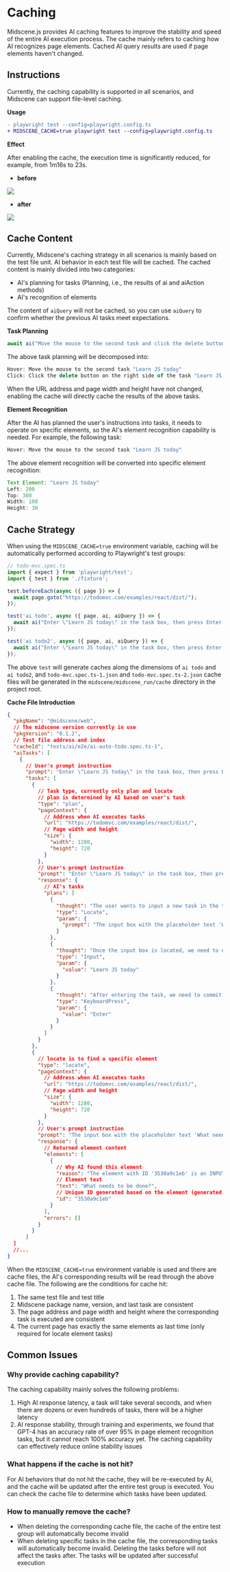 # Caching

Midscene.js provides AI caching features to improve the stability and speed of the entire AI execution process. The cache mainly refers to caching how AI recognizes page elements. Cached AI query results are used if page elements haven't changed.

## Instructions

Currently, the caching capability is supported in all scenarios, and Midscene can support file-level caching.

**Usage**

```diff
- playwright test --config=playwright.config.ts
+ MIDSCENE_CACHE=true playwright test --config=playwright.config.ts
```

**Effect**

After enabling the cache, the execution time is significantly reduced, for example, from 1m16s to 23s.

* **before**

![](/cache/no-cache-time.png)

* **after**

![](/cache/use-cache-time.png)


## Cache Content

Currently, Midscene's caching strategy in all scenarios is mainly based on the test file unit. AI behavior in each test file will be cached. The cached content is mainly divided into two categories:

* AI's planning for tasks (Planning, i.e., the results of ai and aiAction methods)
* AI's recognition of elements

The content of `aiQuery` will not be cached, so you can use `aiQuery` to confirm whether the previous AI tasks meet expectations.

**Task Planning**

```js
await ai("Move the mouse to the second task and click the delete button on the right side of the task");
```

The above task planning will be decomposed into:

```js
Hover: Move the mouse to the second task "Learn JS today"
Click: Click the delete button on the right side of the task "Learn JS today"
```

When the URL address and page width and height have not changed, enabling the cache will directly cache the results of the above tasks.

**Element Recognition**

After the AI has planned the user's instructions into tasks, it needs to operate on specific elements, so the AI's element recognition capability is needed. For example, the following task:

```js
Hover: Move the mouse to the second task "Learn JS today"
```

The above element recognition will be converted into specific element recognition:

```js
Text Element: "Learn JS today"
Left: 200
Top: 300
Width: 100
Height: 30
```

## Cache Strategy

When using the `MIDSCENE_CACHE=true` environment variable, caching will be automatically performed according to Playwright's test groups:

```ts
// todo-mvc.spec.ts
import { expect } from 'playwright/test';
import { test } from './fixture';

test.beforeEach(async ({ page }) => {
  await page.goto("https://todomvc.com/examples/react/dist/");
});

test('ai todo', async ({ page, ai, aiQuery }) => {
  await ai("Enter \"Learn JS today\" in the task box, then press Enter to create");
});

test('ai todo2', async ({ page, ai, aiQuery }) => {
  await ai("Enter \"Learn JS today\" in the task box, then press Enter to create");
});
```

The above `test` will generate caches along the dimensions of `ai todo` and `ai todo2`, and `todo-mvc.spec.ts-1.json` and `todo-mvc.spec.ts-2.json` cache files will be generated in the `midscene/midscene_run/cache` directory in the project root.

**Cache File Introduction**

```json
{
  "pkgName": "@midscene/web",
  // The midscene version currently in use
  "pkgVersion": "0.1.2",
  // Test file address and index
  "cacheId": "tests/ai/e2e/ai-auto-todo.spec.ts-1",
  "aiTasks": [
    {
      // User's prompt instruction
      "prompt": "Enter \"Learn JS today\" in the task box, then press Enter to create",
      "tasks": [
        {
          // Task type, currently only plan and locate
          // plan is determined by AI based on user's task
          "type": "plan",
          "pageContext": {
            // Address when AI executes tasks
            "url": "https://todomvc.com/examples/react/dist/",
            // Page width and height
            "size": {
              "width": 1280,
              "height": 720
            }
          },
          // User's prompt instruction
          "prompt": "Enter \"Learn JS today\" in the task box, then press Enter to create",
          "response": {
            // AI's tasks
            "plans": [
              {
                "thought": "The user wants to input a new task in the todo list input box and then press enter to create it. The input field is identified by its placeholder text 'What needs to be done?'.",
                "type": "Locate",
                "param": {
                  "prompt": "The input box with the placeholder text 'What needs to be done?'."
                }
              },
              {
                "thought": "Once the input box is located, we need to enter the task description.",
                "type": "Input",
                "param": {
                  "value": "Learn JS today"
                }
              },
              {
                "thought": "After entering the task, we need to commit it by pressing 'Enter'.",
                "type": "KeyboardPress",
                "param": {
                  "value": "Enter"
                }
              }
            ]
          }
        },
        {
          // locate is to find a specific element
          "type": "locate",
          "pageContext": {
            // Address when AI executes tasks
            "url": "https://todomvc.com/examples/react/dist/",
            // Page width and height
            "size": {
              "width": 1280,
              "height": 720
            }
          },
          // User's prompt instruction
          "prompt": "The input box with the placeholder text 'What needs to be done?'.",
          "response": {
            // Returned element content
            "elements": [
              {
                // Why AI found this element
                "reason": "The element with ID '3530a9c1eb' is an INPUT Node. Its placeholder text is 'What needs to be done?', which matches the user's description.",
                // Element text
                "text": "What needs to be done?",
                // Unique ID generated based on the element (generated based on position and size)
                "id": "3530a9c1eb"
              }
            ],
            "errors": []
          }
        }
      ]
  ]
  //...
}
```

When the `MIDSCENE_CACHE=true` environment variable is used and there are cache files, the AI's corresponding results will be read through the above cache file. The following are the conditions for cache hit:

1. The same test file and test title
2. Midscene package name, version, and last task are consistent
3. The page address and page width and height where the corresponding task is executed are consistent
4. The current page has exactly the same elements as last time (only required for locate element tasks)

## Common Issues

### Why provide caching capability?

The caching capability mainly solves the following problems:

1. High AI response latency, a task will take several seconds, and when there are dozens or even hundreds of tasks, there will be a higher latency
2. AI response stability, through training and experiments, we found that GPT-4 has an accuracy rate of over 95% in page element recognition tasks, but it cannot reach 100% accuracy yet. The caching capability can effectively reduce online stability issues

### What happens if the cache is not hit?

For AI behaviors that do not hit the cache, they will be re-executed by AI, and the cache will be updated after the entire test group is executed. You can check the cache file to determine which tasks have been updated.

### How to manually remove the cache?

* When deleting the corresponding cache file, the cache of the entire test group will automatically become invalid
* When deleting specific tasks in the cache file, the corresponding tasks will automatically become invalid. Deleting the tasks before will not affect the tasks after. The tasks will be updated after successful execution